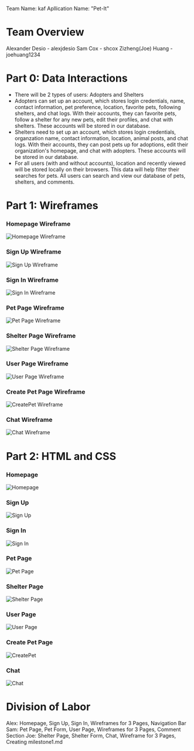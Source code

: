 Team Name: kaf
Apllication Name: "Pet-It"

# Team Overview
Alexander Desio - alexjdesio
Sam Cox - shcox
Zizheng(Joe) Huang - joehuang1234

# Part 0: Data Interactions
 - There will be 2 types of users: Adopters and Shelters
 - Adopters can set up an account, which stores login credentials, name, contact information, pet preference, location, favorite pets, following shelters, and chat logs. With their accounts, they can favorite pets, follow a shelter for any new pets, edit their profiles, and chat with shelters. These accounts will be stored in our database.
 - Shelters need to set up an account, which stores login credentials, organzation name, contact information, location, animal posts, and chat logs. With their accounts, they can post pets up for adoptions, edit their organization's homepage, and chat with adopters. These accounts will be stored in our database.
 - For all users (with and without accounts), location and recently viewed will be stored locally on their browsers. This data will help filter their searches for pets. All users can search and view our database of pets, shelters, and comments. 

# Part 1: Wireframes
### Homepage Wireframe
![Homepage Wireframe](https://raw.githubusercontent.com/alexjdesio/cs326-final-kaf/master/images/wireframes/homepage.PNG)
### Sign Up Wireframe
![Sign Up Wireframe](https://raw.githubusercontent.com/alexjdesio/cs326-final-kaf/master/images/wireframes/signup.PNG)
### Sign In Wireframe
![Sign In Wireframe](https://raw.githubusercontent.com/alexjdesio/cs326-final-kaf/master/images/wireframes/signin.PNG)
### Pet Page Wireframe
![Pet Page Wireframe](https://raw.githubusercontent.com/alexjdesio/cs326-final-kaf/master/images/wireframes/petpage.PNG)
### Shelter Page Wireframe
![Shelter Page Wireframe](https://raw.githubusercontent.com/alexjdesio/cs326-final-kaf/master/images/wireframes/shelterpage.PNG)
### User Page Wireframe
![User Page Wireframe](https://raw.githubusercontent.com/alexjdesio/cs326-final-kaf/master/images/wireframes/userpage.PNG)
### Create Pet Page Wireframe
![CreatePet Wireframe](https://raw.githubusercontent.com/alexjdesio/cs326-final-kaf/master/images/wireframes/createpet.PNG)
### Chat Wireframe
![Chat Wireframe](https://raw.githubusercontent.com/alexjdesio/cs326-final-kaf/master/images/wireframes/chat.PNG)

# Part 2: HTML and CSS
### Homepage
![Homepage](https://raw.githubusercontent.com/alexjdesio/cs326-final-kaf/master/images/HTML%20Page%20Screenshots/homepagehtml.png)
### Sign Up
![Sign Up](https://raw.githubusercontent.com/alexjdesio/cs326-final-kaf/master/images/HTML%20Page%20Screenshots/signuphtml.png)
### Sign In
![Sign In](https://raw.githubusercontent.com/alexjdesio/cs326-final-kaf/master/images/HTML%20Page%20Screenshots/signinhtml.png)
### Pet Page
![Pet Page](https://raw.githubusercontent.com/alexjdesio/cs326-final-kaf/master/images/HTML%20Page%20Screenshots/petpagehtml.png)
### Shelter Page
![Shelter Page](https://raw.githubusercontent.com/alexjdesio/cs326-final-kaf/master/images/HTML%20Page%20Screenshots/shelterpagehtml.png)
### User Page
![User Page](https://raw.githubusercontent.com/alexjdesio/cs326-final-kaf/master/images/HTML%20Page%20Screenshots/userpagehtml.png)
### Create Pet Page
![CreatePet](https://raw.githubusercontent.com/alexjdesio/cs326-final-kaf/master/images/HTML%20Page%20Screenshots/createpethtml.png)
### Chat
![Chat](https://raw.githubusercontent.com/alexjdesio/cs326-final-kaf/master/images/HTML%20Page%20Screenshots/chathtml.png)

# Division of Labor
Alex: Homepage, Sign Up, Sign In, Wireframes for 3 Pages, Navigation Bar
Sam: Pet Page, Pet Form, User Page, Wireframes for 3 Pages, Comment Section
Joe: Shelter Page, Shelter Form, Chat, Wireframe for 3 Pages, Creating milestone1.md
